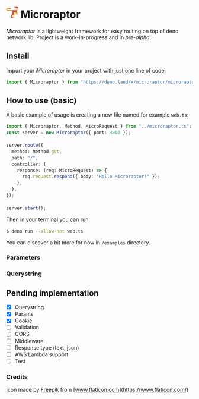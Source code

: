 # ![](https://raw.githubusercontent.com/matteocrippa/microraptor/master/.github/velociraptor.png) Microraptor

_Microraptor_ is a lightweight framework for easy routing on top of deno network lib.
Project is a work-in-progress and in _pre-alpha_.

## Install

Import your _Microraptor_ in your project with just one line of code:

```ts
import { Microraptor } from "https://deno.land/x/microraptor/microraptor.ts";
```

## How to use (basic)

A basic example of usage is creating a new file named for example `web.ts`:

```ts
import { Microraptor, Method, MicroRequest } from "../microraptor.ts";
const server = new Microraptor({ port: 3000 });

server.route({
  method: Method.get,
  path: "/",
  controller: {
    response: (req: MicroRequest) => {
      req.request.respond({ body: "Hello Microraptor!" });
    },
  },
});

server.start();
```

Then in your terminal you can run:

```bash
$ deno run --allow-net web.ts
```

You can discover a bit more for now in `/examples` directory.

### Parameters

### Querystring

## Pending implementation

- [x] Querystring
- [x] Params
- [x] Cookie
- [ ] Validation
- [ ] CORS
- [ ] Middleware
- [ ] Response type (text, json)
- [ ] AWS Lambda support
- [ ] Test

### Credits

Icon made by [Freepik](https://www.flaticon.com/authors/freepik) from [www.flaticon.com](https://www.flaticon.com/)
